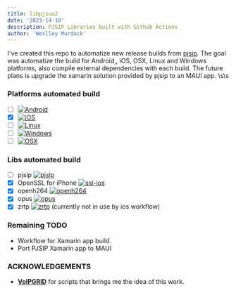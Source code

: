 ```yaml
---
title: libpjsua2
date: '2023-14-10'
description: PJSIP Libraries built with Github Actions 
author: 'Weslley Murdock'
---
```

 
<!--Introduction -->
I've created this repo to automatize new release builds from [pjsip](https://github.com/pjsip).
The goal was automatize the build for Android,, iOS, OSX, Linux and Windows platforms, also compile external dependencies with each build.
The future plans is upgrade the xamarin solution provided by pjsip to an MAUI app.
\s\s
<!-- Your badges -->

### Platforms automated build

- [ ] [![Android](https://img.shields.io/badge/Android-3DDC84?style=for-the-badge&logo=android&logoColor=white)](https://github.com/weslleymurdock/libpjsua2/actions/workflows/android.yml)
- [x] [![iOS](https://img.shields.io/badge/iOS-000000?style=for-the-badge&logo=ios&logoColor=white)](https://github.com/weslleymurdock/libpjsua2/actions/workflows/ios.yml)
- [ ] [![Linux](https://img.shields.io/badge/Linux-FCC624?style=for-the-badge&logo=linux&logoColor=black)](https://github.com/weslleymurdock/libpjsua2/actions/workflows/linux.yml)
- [ ] [![Windows](https://img.shields.io/badge/Windows-0078D6?style=for-the-badge&logo=windows&logoColor=white)](https://github.com/weslleymurdock/libpjsua2/actions/workflows/win32.yml)
- [ ] [![OSX](https://img.shields.io/badge/mac%20os-000000?style=for-the-badge&logo=macos&logoColor=F0F0F0)](https://github.com/weslleymurdock/libpjsua2/actions/workflows/osx.yml)

### Libs automated build

- [ ] pjsip [![pjsip](https://img.shields.io/badge/github-%23121011.svg?style=for-the-badge&logo=github&logoColor=white)](https://github.com/pjsip/pjproject)
- [x] OpenSSL for iPhone [![ssl-ios](https://img.shields.io/badge/github-%23121011.svg?style=for-the-badge&logo=github&logoColor=white)](https://github.com/x2on/OpenSSL-for-iPhone)
- [x] openh264 [![openh264](https://img.shields.io/badge/github-%23121011.svg?style=for-the-badge&logo=github&logoColor=white)](https://www.github.com/cisco/openh264)
- [x] opus [![opus](https://img.shields.io/badge/github-%23121011.svg?style=for-the-badge&logo=github&logoColor=white)](https://github.com/xiph/opus/)
- [x] zrtp [![zrtp](https://img.shields.io/badge/github-%23121011.svg?style=for-the-badge&logo=github&logoColor=white)](https://github.com/wernerd/ZRTP4PJ) (currently not in use by ios workflow)

### Remaining TODO

- Workflow for Xamarin app build.
- Port PJSIP Xamarin app to MAUI
  
### ACKNOWLEDGEMENTS

- [**VoIPGRID**](https://github.com/VoIPGRID) for scripts that brings me the idea of this work.
